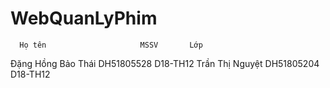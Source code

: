 # WebQuanLyPhim
      Họ tên                     MSSV       Lớp 
Đặng Hồng Bảo Thái             DH51805528   D18-TH12
Trần Thị Nguyệt                DH51805204   D18-TH12
       

